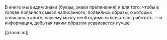 В книге мы видим знаки (буквы, знаки препинания) и для того, чтобы в голове появился смысл написанного, появились образы, о которых написано в книге, нашему мозгу необходимо включаться, работать — и информация, добытая таким образом усваивается лучше

[[rroom.io]]